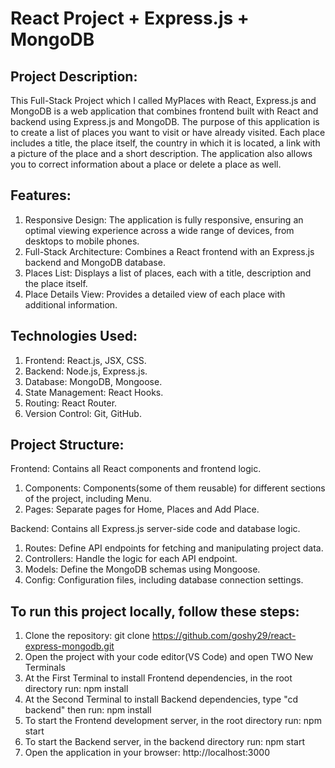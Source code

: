 # React Project + Express.js + MongoDB
## Project Description:
This Full-Stack Project which I called MyPlaces with React, Express.js and MongoDB is a web application that combines frontend built with React and backend using Express.js and MongoDB. Тhe purpose of this application is to create a list of places you want to visit or have already visited. Each place includes a title, the place itself, the country in which it is located, a link with a picture of the place and a short description. The application also allows you to correct information about a place or delete a place as well.

## Features:
1. Responsive Design: The application is fully responsive, ensuring an optimal viewing experience across a wide range of devices, from desktops to mobile phones.
2. Full-Stack Architecture: Combines a React frontend with an Express.js backend and MongoDB database. 
3. Places List: Displays a list of places, each with a title, description and the place itself.
4. Place Details View: Provides a detailed view of each place with additional information.

## Technologies Used:
1. Frontend: React.js, JSX, CSS.
2. Backend: Node.js, Express.js.
3. Database: MongoDB, Mongoose.
4. State Management: React Hooks.
5. Routing: React Router.
6. Version Control: Git, GitHub.

## Project Structure:
Frontend: Contains all React components and frontend logic.
 1. Components: Components(some of them reusable) for different sections of the project, including Menu.
 2. Pages: Separate pages for Home, Places and Add Place.

Backend: Contains all Express.js server-side code and database logic.
 1. Routes: Define API endpoints for fetching and manipulating project data.
 2. Controllers: Handle the logic for each API endpoint.
 3. Models: Define the MongoDB schemas using Mongoose.
 4. Config: Configuration files, including database connection settings.

## To run this project locally, follow these steps:
1. Clone the repository: git clone https://github.com/goshy29/react-express-mongodb.git
2. Open the project with your code editor(VS Code) and open TWO New Terminals
3. At the First Terminal to install Frontend dependencies, in the root directory run: npm install       
4. At the Second Terminal to install Backend dependencies, type "cd backend" then run: npm install   
5. To start the Frontend development server, in the root directory run: npm start    
6. To start the Backend server, in the backend directory run: npm start
7. Open the application in your browser: http://localhost:3000
